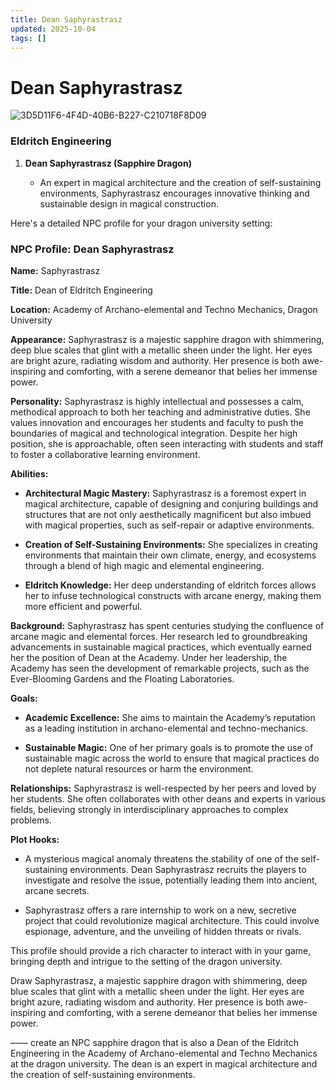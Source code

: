 ```yaml
---
title: Dean Saphyrastrasz
updated: 2025-10-04
tags: []
---
```


# Dean Saphyrastrasz


![3D5D11F6-4F4D-40B6-B227-C210718F8D09](images/3D5D11F6-4F4D-40B6-B227-C210718F8D09.webp)

### Eldritch Engineering

1. **Dean Saphyrastrasz (Sapphire Dragon)**

   - An expert in magical architecture and the creation of self-sustaining environments, Saphyrastrasz encourages innovative thinking and sustainable design in magical construction.

Here's a detailed NPC profile for your dragon university setting:

### NPC Profile: Dean Saphyrastrasz

**Name:** Saphyrastrasz

**Title:** Dean of Eldritch Engineering

**Location:** Academy of Archano-elemental and Techno Mechanics, Dragon University

**Appearance:**
Saphyrastrasz is a majestic sapphire dragon with shimmering, deep blue scales that glint with a metallic sheen under the light. Her eyes are bright azure, radiating wisdom and authority. Her presence is both awe-inspiring and comforting, with a serene demeanor that belies her immense power.

**Personality:**
Saphyrastrasz is highly intellectual and possesses a calm, methodical approach to both her teaching and administrative duties. She values innovation and encourages her students and faculty to push the boundaries of magical and technological integration. Despite her high position, she is approachable, often seen interacting with students and staff to foster a collaborative learning environment.

**Abilities:**

- **Architectural Magic Mastery:** Saphyrastrasz is a foremost expert in magical architecture, capable of designing and conjuring buildings and structures that are not only aesthetically magnificent but also imbued with magical properties, such as self-repair or adaptive environments.

- **Creation of Self-Sustaining Environments:** She specializes in creating environments that maintain their own climate, energy, and ecosystems through a blend of high magic and elemental engineering.

- **Eldritch Knowledge:** Her deep understanding of eldritch forces allows her to infuse technological constructs with arcane energy, making them more efficient and powerful.

**Background:**
Saphyrastrasz has spent centuries studying the confluence of arcane magic and elemental forces. Her research led to groundbreaking advancements in sustainable magical practices, which eventually earned her the position of Dean at the Academy. Under her leadership, the Academy has seen the development of remarkable projects, such as the Ever-Blooming Gardens and the Floating Laboratories.

**Goals:**

- **Academic Excellence:** She aims to maintain the Academy’s reputation as a leading institution in archano-elemental and techno-mechanics.

- **Sustainable Magic:** One of her primary goals is to promote the use of sustainable magic across the world to ensure that magical practices do not deplete natural resources or harm the environment.

**Relationships:**
Saphyrastrasz is well-respected by her peers and loved by her students. She often collaborates with other deans and experts in various fields, believing strongly in interdisciplinary approaches to complex problems.

**Plot Hooks:**

- A mysterious magical anomaly threatens the stability of one of the self-sustaining environments. Dean Saphyrastrasz recruits the players to investigate and resolve the issue, potentially leading them into ancient, arcane secrets.

- Saphyrastrasz offers a rare internship to work on a new, secretive project that could revolutionize magical architecture. This could involve espionage, adventure, and the unveiling of hidden threats or rivals.

This profile should provide a rich character to interact with in your game, bringing depth and intrigue to the setting of the dragon university.


 Draw Saphyrastrasz, a majestic sapphire dragon with shimmering, deep blue scales that glint with a metallic sheen under the light. Her eyes are bright azure, radiating wisdom and authority. Her presence is both awe-inspiring and comforting, with a serene demeanor that belies her immense power.

——
create an NPC sapphire dragon that is also a Dean of the  Eldritch Engineering in the Academy of Archano-elemental and Techno Mechanics at the dragon university. The dean is an expert in magical architecture and the creation of self-sustaining environments.
